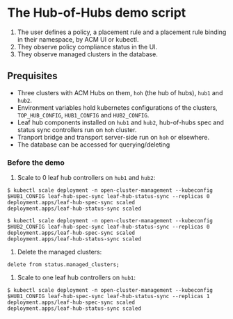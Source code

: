 # The Hub-of-Hubs demo script

1. The user defines a policy, a placement rule and a placement rule binding in their namespace, by ACM UI or kubectl.
1. They observe policy compliance status in the UI.
1. They observe managed clusters in the database.

## Prequisites

* Three clusters with ACM Hubs on them, `hoh` (the hub of hubs), `hub1` and `hub2`.
* Environment variables hold kubernetes configurations of the clusters,
`TOP_HUB_CONFIG`, `HUB1_CONFIG` and `HUB2_CONFIG`.
* Leaf hub components installed on `hub1` and `hub2`, hub-of-hubs spec and status sync controllers run on `hoh` cluster.
* Tranport bridge and transport server-side run on `hoh` or elsewhere.
* The database can be accessed for querying/deleting

### Before the demo

1. Scale to 0 leaf hub controllers on `hub1` and `hub2`:

```
$ kubectl scale deployment -n open-cluster-management --kubeconfig $HUB1_CONFIG leaf-hub-spec-sync leaf-hub-status-sync --replicas 0
deployment.apps/leaf-hub-spec-sync scaled
deployment.apps/leaf-hub-status-sync scaled
```

```
$ kubectl scale deployment -n open-cluster-management --kubeconfig $HUB2_CONFIG leaf-hub-spec-sync leaf-hub-status-sync --replicas 0
deployment.apps/leaf-hub-spec-sync scaled
deployment.apps/leaf-hub-status-sync scaled
```

1. Delete the managed clusters:

```
delete from status.managed_clusters;
```

1. Scale to one leaf hub controllers on `hub1`:

```
$ kubectl scale deployment -n open-cluster-management --kubeconfig $HUB1_CONFIG leaf-hub-spec-sync leaf-hub-status-sync --replicas 1
deployment.apps/leaf-hub-spec-sync scaled
deployment.apps/leaf-hub-status-sync scaled
```
